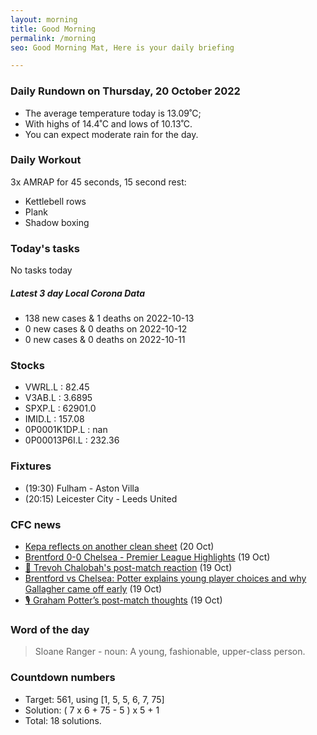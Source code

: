 ```yaml
---
layout: morning
title: Good Morning
permalink: /morning
seo: Good Morning Mat, Here is your daily briefing

---
```


<!-- weather_marker starts -->
### Daily Rundown on Thursday, 20 October 2022

- The average temperature today is 13.09˚C;
- With highs of 14.4˚C and lows of 10.13˚C.
- You can expect moderate rain for the day.

<!-- weather_marker ends -->

### Daily Workout
<!-- workout_marker starts -->
3x AMRAP for 45 seconds, 15 second rest:

- Kettlebell rows
- Plank
- Shadow boxing

<!-- workout_marker ends -->

### Today's tasks
<!-- task_marker starts -->
No tasks today
<!-- task_marker ends -->

<!-- c19_marker starts -->
##### Latest 3 day Local Corona Data

- 138 new cases & 1 deaths on 2022-10-13
- 0 new cases & 0 deaths on 2022-10-12
- 0 new cases & 0 deaths on 2022-10-11

<!-- c19_marker ends -->

### Stocks

<!-- stocks_marker starts -->

- VWRL.L : 82.45
- V3AB.L : 3.6895
- SPXP.L : 62901.0
- IMID.L : 157.08
- 0P0001K1DP.L : nan
- 0P00013P6I.L : 232.36

<!-- stocks_marker ends -->

### Fixtures

<!-- sports_marker starts -->

<ul>
<li>(19:30) Fulham - Aston Villa</li>
<li>(20:15) Leicester City - Leeds United</li>
</ul>

<!-- sports_marker ends -->

### CFC news

<!-- cfc_marker starts -->
- [Kepa reflects on another clean sheet](https://chelseafc.com/en/news/article/kepa-reflects-on-another-clean-sheet) (20 Oct)
- [Brentford 0-0 Chelsea - Premier League Highlights](https://chelseafc.com/en/video/brentford-0-0-chelsea-or-premier-league-highlights) (19 Oct)
- [🎤 Trevoh Chalobah's post-match reaction](https://chelseafc.com/en/video/trevoh-chalobahs-post-match-reaction) (19 Oct)
- [Brentford vs Chelsea: Potter explains young player choices and why Gallagher came off early](https://chelseafc.com/en/news/article/brentford-vs-chelsea-potter-explains-young-player-choices-and-why-gallagher) (19 Oct)
- [🎙 Graham Potter’s post-match thoughts](https://chelseafc.com/en/video/graham-potter-brentford) (19 Oct)

<!-- cfc_marker ends -->

### Word of the day
<!-- word_marker starts -->

 > Sloane Ranger - noun: A young, fashionable, upper-class person.

<!-- word_marker ends -->

### Countdown numbers
<!-- game_marker starts -->

- Target: 561, using [1, 5, 5, 6, 7, 75]
- Solution: ( 7 x 6 + 75 - 5 ) x 5 + 1
- Total: 18 solutions.

<!-- game_marker ends -->